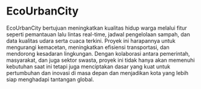 # EcoUrbanCity
EcoUrbanCity bertujuan meningkatkan kualitas hidup warga melalui fitur seperti pemantauan lalu lintas real-time, jadwal pengelolaan sampah, dan data kualitas udara serta cuaca terkini. Proyek ini harapannya untuk mengurangi kemacetan, meningkatkan efisiensi transportasi, dan mendorong kesadaran lingkungan. Dengan kolaborasi antara pemerintah, masyarakat, dan juga sektor swasta, proyek ini tidak hanya akan memenuhi kebutuhan saat ini tetapi juga menciptakan dasar yang kuat untuk pertumbuhan dan inovasi di masa depan dan menjadikan kota yang lebih siap menghadapi tantangan global. 
